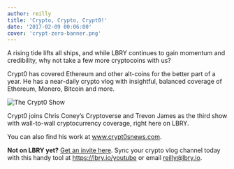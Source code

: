 ```yaml
---
author: reilly
title: 'Crypto, Crypto, Crypt0!'
date: '2017-02-09 00:06:00'
cover: 'crypt-zero-banner.png'
---
```

A rising tide lifts all ships, and while LBRY continues to gain momentum and credibility, why not take a few more cryptocoins with us?

Crypt0 has covered Ethereum and other alt-coins for the better part of a year. He has a near-daily crypto vlog with insightful, balanced coverage of Ethereum, Monero, Bitcoin and more.

![The Crypt0 Show](/img/news/crypto-zero-inline.png)

Crypt0 joins Chris Coney’s Cryptoverse and Trevon James as the third show with wall-to-wall cryptocurrency coverage, right here on LBRY.

You can also find his work at www.crypt0snews.com.

**Not on LBRY yet?** [Get an invite here](https://lbry.io/get). Sync your crypto vlog channel today with this handy tool at https://lbry.io/youtube or email reilly@lbry.io.
